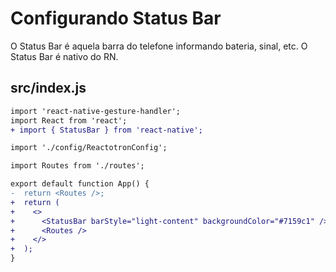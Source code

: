 # Configurando Status Bar

O Status Bar é aquela barra do telefone informando bateria, sinal, etc.
O Status Bar é nativo do RN.

## src/index.js

```diff
import 'react-native-gesture-handler';
import React from 'react';
+ import { StatusBar } from 'react-native';

import './config/ReactotronConfig';

import Routes from './routes';

export default function App() {
-  return <Routes />;
+  return (
+    <>
+      <StatusBar barStyle="light-content" backgroundColor="#7159c1" />
+      <Routes />
+    </>
+  );
}
```
